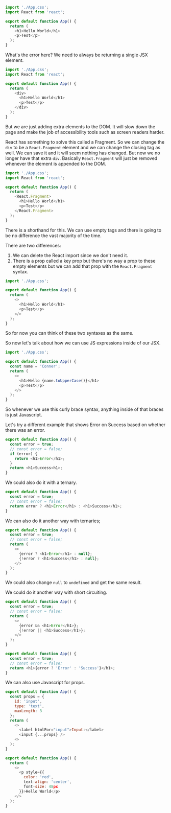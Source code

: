 ```js
import './App.css';
import React from 'react';

export default function App() {
  return (
    <h1>Hello World</h1>
    <p>Test</p>
  );
}
```

What's the error here? We need to always be returning a single JSX element.

```js
import './App.css';
import React from 'react';

export default function App() {
  return (
    <div>
      <h1>Hello World</h1>
      <p>Test</p>
    </div>
  );
}
```


But we are just adding extra elements to the DOM. It will slow down the page and make the job of accessibility tools such as screen readers harder.

React has something to solve this called a Fragment. So we can change the `div` to be a `React.Fragment` element and we can change the closing tag as well. We can save it and it will seem nothing has changed. But now we no longer have that extra `div`. Basically `React.Fragment` will just be removed whenever the element is appended to the DOM.

```js
import './App.css';
import React from 'react';

export default function App() {
  return (
    <React.Fragment>
      <h1>Hello World</h1>
      <p>Test</p>
    </React.Fragment>
  );
}
```

There is a shorthand for this. We can use empty tags and there is going to be no difference the vast majority of the time.

There are two differences:  

1. We can delete the React import since we don't need it.
2. There is a prop called a key prop but there's no way a prop to these empty elements but we can add that prop with the `React.Fragment` syntax.

```js
import './App.css';

export default function App() {
  return (
    <>
      <h1>Hello World</h1>
      <p>Test</p>
    </>
  );
}
```

So for now you can think of these two syntaxes as the same.

So now let's talk about how we can use JS expressions inside of our JSX.  

```js
import './App.css';

export default function App() {
  const name = 'Conner';
  return (
    <>
      <h1>Hello {name.toUpperCase()}</h1>
      <p>Test</p>
    </>
  );
}
```

So whenever we use this curly brace syntax, anything inside of that braces is just Javascript.

Let's try a different example that shows Error on Success based on whether there was an error.

```js
export default function App() {
  const error = true;
  // const error = false;
  if (error) {
    return <h1>Error</h1>;
  }
  return <h1>Success<h1>;
}
```

We could also do it with a ternary.

```js
export default function App() {
  const error = true;
  // const error = false;
  return error ? <h1>Error</h1> : <h1>Success</h1>;
}
```

We can also do it another way with ternaries;

```js
export default function App() {
  const error = true;
  // const error = false;
  return (
    <>
      {error ? <h1>Error</h1> : null};
      {!error ? <h1>Success</h1> : null};
    </>
  );
}
```

We could also change `null` to `undefined` and get the same result.

We could do it another way with short circuiting.

```js
export default function App() {
  const error = true;
  // const error = false;
  return (
    <>
      {error && <h1>Error</h1>};
      {!error || <h1>Success</h1>};
    </>
  );
}
```

```js
export default function App() {
  const error = true;
  // const error = false;
  return <h1>{error ? 'Error' : 'Success'}</h1>;
}
```

We can also use Javascript for props.

```js
export default function App() {
  const props = {
    id: 'input',
    type: 'text',
    maxLength: 3
  };
  return (
    <>
      <label htmlFor="input">Input:</label>
      <input {...props} />
    <>
  );
}
```

```js
export default function App() {
  return (
    <>
      <p style={{
        color: 'red',
        text-align: 'center',
        font-size: 48px
      }}>Hello World</p>
    </>
  );
}
```
